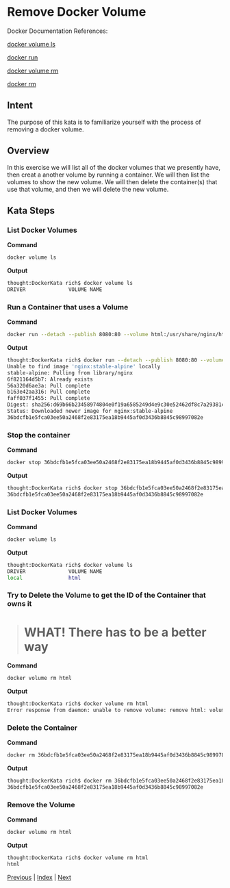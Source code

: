 # Remove Docker Volume

Docker Documentation References:

[docker volume ls](https://docs.docker.com/engine/reference/commandline/volume_ls/)

[docker run](https://docs.docker.com/engine/reference/commandline/run/)

[docker volume rm](https://docs.docker.com/engine/reference/commandline/volume_rm/)

[docker rm](https://docs.docker.com/engine/reference/commandline/rm/)

## Intent

The purpose of this kata is to familiarize yourself with the process of removing a docker volume.

## Overview

In this exercise we will list all of the docker volumes that we presently have, then creat a another volume by running a container. We will then list the volumes to show the new volume. We will then delete the container(s) that use that volume, and then we will delete the new volume.

## Kata Steps

### List Docker Volumes

**Command**

```bash
docker volume ls
```

**Output**

```bash
thought:DockerKata rich$ docker volume ls
DRIVER              VOLUME NAME
```

### Run a Container that uses a Volume

**Command**

```bash
docker run --detach --publish 8080:80 --volume html:/usr/share/nginx/html:ro nginx:stable-alpine
```

**Output**

```bash
thought:DockerKata rich$ docker run --detach --publish 8080:80 --volume html:/usr/share/nginx/html:ro nginx:stable-alpine
Unable to find image 'nginx:stable-alpine' locally
stable-alpine: Pulling from library/nginx
6f821164d5b7: Already exists
56a320d6ae3a: Pull complete
b163e42aa316: Pull complete
faff037f1455: Pull complete
Digest: sha256:d69b66b23458974804e0f19a6585249d4e9c30e52462df8c7a29381cd598ba20
Status: Downloaded newer image for nginx:stable-alpine
36bdcfb1e5fca03ee50a2468f2e83175ea18b9445af0d3436b8845c98997082e
```

### Stop the container

**Command**

```bash
docker stop 36bdcfb1e5fca03ee50a2468f2e83175ea18b9445af0d3436b8845c98997082e
```

**Output**

```bash
thought:DockerKata rich$ docker stop 36bdcfb1e5fca03ee50a2468f2e83175ea18b9445af0d3436b8845c98997082e
36bdcfb1e5fca03ee50a2468f2e83175ea18b9445af0d3436b8845c98997082e
```

### List Docker Volumes

**Command**

```bash
docker volume ls
```

**Output**

```bash
thought:DockerKata rich$ docker volume ls
DRIVER              VOLUME NAME
local               html
```

### Try to Delete the Volume to get the ID of the Container that owns it

># WHAT! There has to be a better way

**Command**

```bash
docker volume rm html
```

**Output**

```bash
thought:DockerKata rich$ docker volume rm html
Error response from daemon: unable to remove volume: remove html: volume is in use - [36bdcfb1e5fca03ee50a2468f2e83175ea18b9445af0d3436b8845c98997082e]
```

### Delete the Container

**Command**

```bash
docker rm 36bdcfb1e5fca03ee50a2468f2e83175ea18b9445af0d3436b8845c98997082e
```

**Output**

```bash
thought:DockerKata rich$ docker rm 36bdcfb1e5fca03ee50a2468f2e83175ea18b9445af0d3436b8845c98997082e
36bdcfb1e5fca03ee50a2468f2e83175ea18b9445af0d3436b8845c98997082e
```

### Remove the Volume

**Command**

```bash
docker volume rm html
```

**Output**

```bash
thought:DockerKata rich$ docker volume rm html
html
```

[Previous](27_list_volumes.md) | [Index](README.md) | [Next](29_fetch_logs.md)
